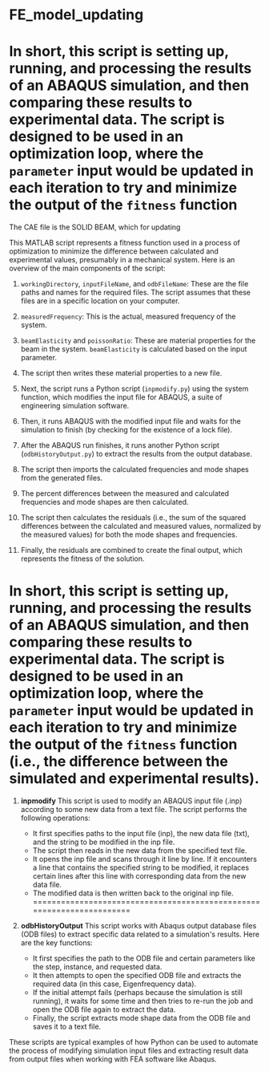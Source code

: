 # FE_model_updating
 In short, this script is setting up, running, and processing the results of an ABAQUS simulation, and then comparing these results to experimental data. The script is designed to be used in an optimization loop, where the `parameter` input would be updated in each iteration to try and minimize the output of the `fitness` function 
=============================
The CAE file is the SOLID BEAM, which for updating

This MATLAB script represents a fitness function used in a process of optimization to minimize the difference between calculated and experimental values, presumably in a mechanical system. Here is an overview of the main components of the script:

1. `workingDirectory`, `inputFileName`, and `odbFileName`: These are the file paths and names for the required files. The script assumes that these files are in a specific location on your computer.

2. `measuredFrequency`: This is the actual, measured frequency of the system.

3. `beamElasticity` and `poissonRatio`: These are material properties for the beam in the system. `beamElasticity` is calculated based on the input parameter.

4. The script then writes these material properties to a new file.

5. Next, the script runs a Python script (`inpmodify.py`) using the system function, which modifies the input file for ABAQUS, a suite of engineering simulation software.

6. Then, it runs ABAQUS with the modified input file and waits for the simulation to finish (by checking for the existence of a lock file).

7. After the ABAQUS run finishes, it runs another Python script (`odbHistoryOutput.py`) to extract the results from the output database.

8. The script then imports the calculated frequencies and mode shapes from the generated files.

9. The percent differences between the measured and calculated frequencies and mode shapes are then calculated.

10. The script then calculates the residuals (i.e., the sum of the squared differences between the calculated and measured values, normalized by the measured values) for both the mode shapes and frequencies.

11. Finally, the residuals are combined to create the final output, which represents the fitness of the solution.

In short, this script is setting up, running, and processing the results of an ABAQUS simulation, and then comparing these results to experimental data. The script is designed to be used in an optimization loop, where the `parameter` input would be updated in each iteration to try and minimize the output of the `fitness` function (i.e., the difference between the simulated and experimental results).
======================================================================
1. **inpmodify**
   This script is used to modify an ABAQUS input file (.inp) according to some new data from a text file. The script performs the following operations:

   - It first specifies paths to the input file (inp), the new data file (txt), and the string to be modified in the inp file.
   - The script then reads in the new data from the specified text file.
   - It opens the inp file and scans through it line by line. If it encounters a line that contains the specified string to be modified, it replaces certain lines after this line with corresponding data from the new data file.
   - The modified data is then written back to the original inp file.
======================================================================
2. **odbHistoryOutput**
   This script works with Abaqus output database files (ODB files) to extract specific data related to a simulation's results. Here are the key functions:

   - It first specifies the path to the ODB file and certain parameters like the step, instance, and requested data.
   - It then attempts to open the specified ODB file and extracts the required data (in this case, Eigenfrequency data).
   - If the initial attempt fails (perhaps because the simulation is still running), it waits for some time and then tries to re-run the job and open the ODB file again to extract the data.
   - Finally, the script extracts mode shape data from the ODB file and saves it to a text file.

These scripts are typical examples of how Python can be used to automate the process of modifying simulation input files and extracting result data from output files when working with FEA software like Abaqus.
